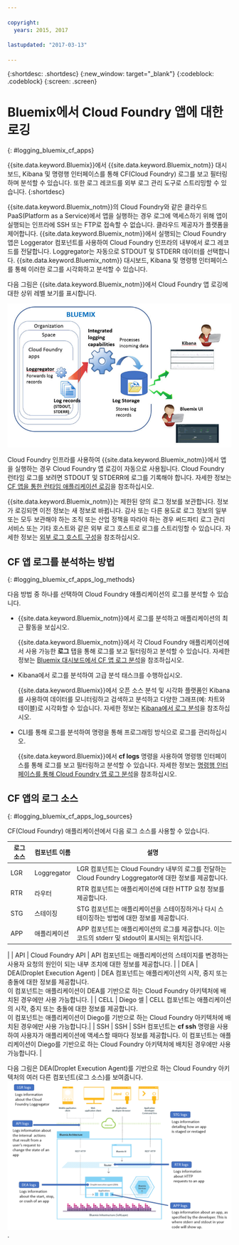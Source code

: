 ```yaml
---

copyright:
  years: 2015, 2017

lastupdated: "2017-03-13"

---
```



{:shortdesc: .shortdesc}
{:new_window: target="_blank"}
{:codeblock: .codeblock}
{:screen: .screen}

# Bluemix에서 Cloud Foundry 앱에 대한 로깅
{: #logging_bluemix_cf_apps}

{{site.data.keyword.Bluemix}}에서 {{site.data.keyword.Bluemix_notm}} 대시보드, Kibana 및 명령행 인터페이스를 통해 CF(Cloud Foundry) 로그를 보고 필터링하며 분석할 수 있습니다. 또한 로그 레코드를 외부 로그 관리 도구로 스트리밍할 수 있습니다.
{:shortdesc}

{{site.data.keyword.Bluemix_notm}}의 Cloud Foundry와 같은 클라우드 PaaS(Platform as a Service)에서 앱을 실행하는 경우 로그에 액세스하기 위해 앱이 실행되는 인프라에 SSH 또는 FTP로 접속할 수 없습니다. 클라우드 제공자가 플랫폼을 제어합니다. {{site.data.keyword.Bluemix_notm}}에서 실행되는 Cloud Foundry 앱은 Loggerator 컴포넌트를 사용하여 Cloud Foundry 인프라의 내부에서 로그 레코드를 전달합니다. Loggregator는 자동으로 STDOUT 및 STDERR 데이터를 선택합니다. {{site.data.keyword.Bluemix_notm}} 대시보드, Kibana 및 명령행 인터페이스를 통해 이러한 로그를 시각화하고 분석할 수 있습니다.

다음 그림은 {{site.data.keyword.Bluemix_notm}}에서 Cloud Foundry 앱 로깅에 대한 상위 레벨 보기를 표시합니다.

![CF 앱의 상위 레벨 컴포넌트 개요](images/logging_cf_apps_ov.jpg "CF 앱의 상위 레벨 컴포넌트 개요")
 
Cloud Foundry 인프라를 사용하여 {{site.data.keyword.Bluemix_notm}}에서 앱을 실행하는 경우 Cloud Foundry 앱 로깅이 자동으로 사용됩니다. Cloud Foundry 런타임 로그를 보려면 STDOUT 및 STDERR에 로그를 기록해야 합니다. 자세한 정보는 [CF 앱을 통한 런타임 애플리케이션 로깅](cfapps/logging_writing_to_log_from_cf_app.html#logging_writing_to_log_from_cf_app)을 참조하십시오.

{{site.data.keyword.Bluemix_notm}}는 제한된 양의 로그 정보를 보관합니다. 정보가 로깅되면 이전 정보는 새 정보로 바뀝니다. 감사 또는 다른 용도로 로그 정보의 일부 또는 모두 보관해야 하는 조직 또는 산업 정책을 따라야 하는 경우 써드파티 로그 관리 서비스 또는 기타 호스트와 같은 외부 로그 호스트로 로그를 스트리밍할 수 있습니다. 자세한 정보는 [외부 로그 호스트 구성](logging_view_external.html#viewing_logs_external)을 참조하십시오.

## CF 앱 로그를 분석하는 방법
{: #logging_bluemix_cf_apps_log_methods}

다음 방법 중 하나를 선택하여 Cloud Foundry 애플리케이션의 로그를 분석할 수 있습니다.

* {{site.data.keyword.Bluemix_notm}}에서 로그를 분석하고 애플리케이션의 최근 활동을 보십시오.
    
    {{site.data.keyword.Bluemix_notm}}에서 각 Cloud Foundry 애플리케이션에서 사용 가능한 **로그** 탭을 통해 로그를 보고 필터링하고 분석할 수 있습니다. 자세한 정보는 [Bluemix 대시보드에서 CF 앱 로그 분석](logging_view_dashboard.html#analyzing_logs_bmx_ui)을 참조하십시오.
    
* Kibana에서 로그를 분석하여 고급 분석 태스크를 수행하십시오.
    
    {{site.data.keyword.Bluemix}}에서 오픈 소스 분석 및 시각화 플랫폼인 Kibana를 사용하여 데이터를 모니터링하고 검색하고 분석하고 다양한 그래프(예: 차트와 테이블)로 시각화할 수 있습니다. 자세한 정보는 [Kibana에서 로그 분석](kibana4/logging_analyzing_logs_Kibana.html#analyzing_logs_Kibana)을 참조하십시오.

* CLI를 통해 로그를 분석하여 명령을 통해 프로그래밍 방식으로 로그를 관리하십시오.
    
    {{site.data.keyword.Bluemix}}에서 **cf logs** 명령을 사용하여 명령행 인터페이스를 통해 로그를 보고 필터링하고 분석할 수 있습니다. 자세한 정보는 [명령행 인터페이스를 통해 Cloud Foundry 앱 로그 분석](logging_view_cli.html#analyzing_logs_cli)을 참조하십시오.


## CF 앱의 로그 소스
{: #logging_bluemix_cf_apps_log_sources}

CF(Cloud Foundry) 애플리케이션에서 다음 로그 소스를 사용할 수 있습니다.
    
| 로그 소스  | 컴포넌트 이름 | 설명 | 
|------------|----------------|-------------|
| LGR | Loggregator | LGR 컴포넌트는 Cloud Foundry 내부의 로그를 전달하는 Cloud Foundry Loggregator에 대한 정보를 제공합니다. |
| RTR | 라우터 | RTR 컴포넌트는 애플리케이션에 대한 HTTP 요청 정보를 제공합니다. | 
| STG | 스테이징 | STG 컴포넌트는 애플리케이션을 스테이징하거나 다시 스테이징하는 방법에 대한 정보를 제공합니다. | 
| APP | 애플리케이션 | APP 컴포넌트는 애플리케이션의 로그를 제공합니다. 이는 코드의 stderr 및 stdout이 표시되는 위치입니다.
 | 
| API | Cloud Foundry API | API 컴포넌트는 애플리케이션의 스테이지를 변경하는 사용자 요청의 원인이 되는 내부 조치에 대한 정보를 제공합니다. | 
| DEA | DEA(Droplet Execution Agent) | DEA 컴포넌트는 애플리케이션의 시작, 중지 또는 충돌에 대한 정보를 제공합니다. <br> 이 컴포넌트는 애플리케이션이 DEA를 기반으로 하는 Cloud Foundry 아키텍처에 배치된 경우에만 사용 가능합니다. | 
| CELL | Diego 셀 | CELL 컴포넌트는 애플리케이션의 시작, 중지 또는 충돌에 대한 정보를 제공합니다. <br> 이 컴포넌트는 애플리케이션이 Diego를 기반으로 하는 Cloud Foundry 아키텍처에 배치된 경우에만 사용 가능합니다.|
| SSH | SSH | SSH 컴포넌트는 **cf ssh** 명령을 사용하여 사용자가 애플리케이션에 액세스할 때마다 정보를 제공합니다. 이 컴포넌트는 애플리케이션이 Diego를 기반으로 하는 Cloud Foundry 아키텍처에 배치된 경우에만 사용 가능합니다. |


다음 그림은 DEA(Droplet Execution Agent)를 기반으로 하는 Cloud Foundry 아키텍처의 여러 다른 컴포넌트(로그 소스)를 보여줍니다.
![DEA 아키텍처의 로그 소스](images/logging_F1.png "DEA(Droplet Execution Agent)를 기반으로 하는 Cloud Foundry 아키텍처에 있는 컴포넌트 (로그 소스)").


